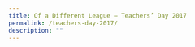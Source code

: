 ```yaml
---
title: Of a Different League – Teachers’ Day 2017
permalink: /teachers-day-2017/
description: ""
---
```

